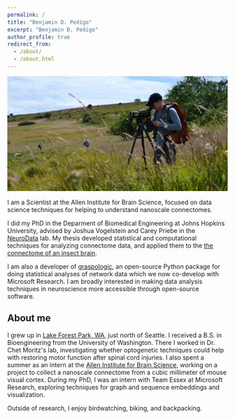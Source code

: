 ```yaml
---
permalink: /
title: "Benjamin D. Pedigo"
excerpt: "Benjamin D. Pedigo"
author_profile: true
redirect_from:
  - /about/
  - /about.html
---
```


![](/images/grassy_me.jpg)

I am a Scientist at the Allen Institute for Brain Science, focused on data science
techniques for helping to understand nanoscale connectomes.

I did my PhD in the Deparment of Biomedical Engineering at Johns Hopkins University,
advised by Joshua Vogelstein and Carey Priebe in the [NeuroData](https://neurodata.io/)
lab. My thesis developed statistical and computational techniques for analyzing
connectome data, and applied them to the
[the connectome of an insect brain](https://www.science.org/doi/10.1126/science.add9330).

I am also a developer of [graspologic](https://github.com/microsoft/graspologic), an open-source
Python package for doing statistical analyses of network data which we now co-develop with
Microsoft Research. I am broadly interested in making data analysis techniques in
neuroscience more accessible through open-source software.

## About me

I grew up in [Lake Forest Park, WA](https://goo.gl/maps/DdsMTKyRPeEFe5yK9), just north
of Seattle. I received a B.S. in Bioengineering from the University of Washington.
There I worked in Dr. Chet Moritz's lab, investigating whether optogenetic
techniques could help with restoring motor function after spinal cord injuries. I also
spent a summer as an intern at the
[Allen Institute for Brain Science](https://alleninstitute.org/what-we-do/brain-science/),
working on a project to collect a nanoscale connectome from a cubic millimeter of mouse
visual cortex. During my PhD, I was an intern with Team Essex at Microsoft Research,
exploring techniques for graph and sequence embeddings and visualization.

Outside of research, I enjoy birdwatching, biking, and backpacking.
